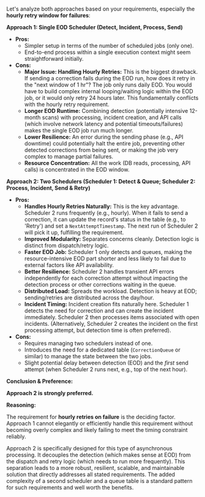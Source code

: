 Let's analyze both approaches based on your requirements, especially the **hourly retry window for failures**:

**Approach 1: Single EOD Scheduler (Detect, Incident, Process, Send)**

* **Pros:**
    * Simpler setup in terms of the number of scheduled jobs (only one).
    * End-to-end process within a single execution context might seem straightforward initially.
* **Cons:**
    * **Major Issue: Handling Hourly Retries:** This is the biggest drawback. If sending a correction fails during the EOD run, how does it retry in the "next window of 1 hr"? The job only runs daily EOD. You would have to build complex internal looping/waiting logic within the EOD job, or it would only retry 24 hours later. This fundamentally conflicts with the hourly retry requirement.
    * **Longer EOD Runtime:** Combining detection (potentially intensive 12-month scans) with processing, incident creation, and API calls (which involve network latency and potential timeouts/failures) makes the single EOD job run much longer.
    * **Lower Resilience:** An error during the sending phase (e.g., API downtime) could potentially halt the entire job, preventing other detected corrections from being sent, or making the job very complex to manage partial failures.
    * **Resource Concentration:** All the work (DB reads, processing, API calls) is concentrated in the EOD window.

**Approach 2: Two Schedulers (Scheduler 1: Detect & Queue; Scheduler 2: Process, Incident, Send & Retry)**

* **Pros:**
    * **Handles Hourly Retries Naturally:** This is the key advantage. Scheduler 2 runs frequently (e.g., hourly). When it fails to send a correction, it can update the record's status in the table (e.g., to 'Retry') and set a `NextAttemptTimestamp`. The next run of Scheduler 2 will pick it up, fulfilling the requirement.
    * **Improved Modularity:** Separates concerns cleanly. Detection logic is distinct from dispatch/retry logic.
    * **Faster EOD Job:** Scheduler 1 only detects and queues, making the resource-intensive EOD part shorter and less likely to fail due to external factors like API availability.
    * **Better Resilience:** Scheduler 2 handles transient API errors independently for each correction attempt without impacting the detection process or other corrections waiting in the queue.
    * **Distributed Load:** Spreads the workload. Detection is heavy at EOD; sending/retries are distributed across the day/hour.
    * **Incident Timing:** Incident creation fits naturally here. Scheduler 1 detects the need for correction and can create the incident immediately. Scheduler 2 then processes items associated with open incidents. (Alternatively, Scheduler 2 creates the incident on the first processing attempt, but detection time is often preferred).
* **Cons:**
    * Requires managing two schedulers instead of one.
    * Introduces the need for a dedicated table (`CorrectionQueue` or similar) to manage the state between the two jobs.
    * Slight potential delay between detection (EOD) and the *first* send attempt (when Scheduler 2 runs next, e.g., top of the next hour).

**Conclusion & Preference:**

**Approach 2 is strongly preferred.**

**Reasoning:**

The requirement for **hourly retries on failure** is the deciding factor. Approach 1 cannot elegantly or efficiently handle this requirement without becoming overly complex and likely failing to meet the timing constraint reliably.

Approach 2 is specifically designed for this type of asynchronous processing. It decouples the detection (which makes sense at EOD) from the dispatch and retry logic (which needs to run more frequently). This separation leads to a more robust, resilient, scalable, and maintainable solution that directly addresses all stated requirements. The added complexity of a second scheduler and a queue table is a standard pattern for such requirements and well worth the benefits.
